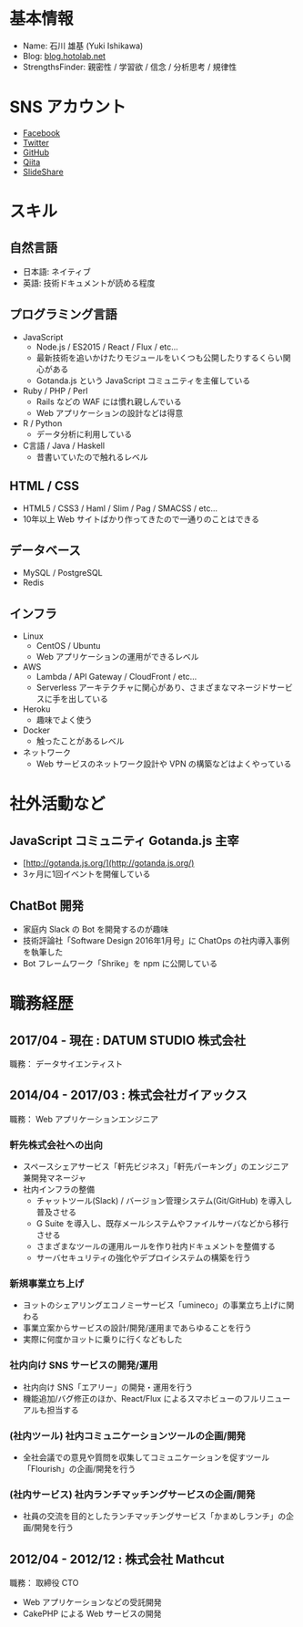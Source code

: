 # 基本情報
- Name: 石川 雄基 (Yuki Ishikawa)
- Blog: [blog.hotolab.net](http://blog.hotolab.net)
- StrengthsFinder: 親密性 / 学習欲 / 信念 / 分析思考 / 規律性

# SNS アカウント
- [Facebook](https://facebook.com/hoto17296)
- [Twitter](https://twitter.com/hoto17296)
- [GitHub](https://github.com/hoto17296)
- [Qiita](http://qiita.com/hoto17296)
- [SlideShare](http://www.slideshare.net/hoto17296)

# スキル

## 自然言語
- 日本語: ネイティブ
- 英語: 技術ドキュメントが読める程度

## プログラミング言語
- JavaScript
  - Node.js / ES2015 / React / Flux / etc...
  - 最新技術を追いかけたりモジュールをいくつも公開したりするくらい関心がある
  - Gotanda.js という JavaScript コミュニティを主催している
- Ruby / PHP / Perl
  - Rails などの WAF には慣れ親しんでいる
  - Web アプリケーションの設計などは得意
- R / Python
  - データ分析に利用している
- C言語 / Java / Haskell
  - 昔書いていたので触れるレベル

## HTML / CSS
- HTML5 / CSS3 / Haml / Slim / Pag / SMACSS / etc...
- 10年以上 Web サイトばかり作ってきたので一通りのことはできる

## データベース
- MySQL / PostgreSQL
- Redis

## インフラ
- Linux
  - CentOS / Ubuntu
  - Web アプリケーションの運用ができるレベル
- AWS
  - Lambda / API Gateway / CloudFront / etc...
  - Serverless アーキテクチャに関心があり、さまざまなマネージドサービスに手を出している
- Heroku
  - 趣味でよく使う
- Docker
  - 触ったことがあるレベル
- ネットワーク
  - Web サービスのネットワーク設計や VPN の構築などはよくやっている

# 社外活動など

## JavaScript コミュニティ Gotanda.js 主宰
- [http://gotanda.js.org/](http://gotanda.js.org/)
- 3ヶ月に1回イベントを開催している

## ChatBot 開発
- 家庭内 Slack の Bot を開発するのが趣味
- 技術評論社「Software Design 2016年1月号」に ChatOps の社内導入事例を執筆した
- Bot フレームワーク「Shrike」を npm に公開している

# 職務経歴

## 2017/04 - 現在 : DATUM STUDIO 株式会社
職務： データサイエンティスト

## 2014/04 - 2017/03 : 株式会社ガイアックス
職務： Web アプリケーションエンジニア

### 軒先株式会社への出向
- スペースシェアサービス「軒先ビジネス」「軒先パーキング」のエンジニア兼開発マネージャ
- 社内インフラの整備
  - チャットツール(Slack) / バージョン管理システム(Git/GitHub) を導入し普及させる
  - G Suite を導入し、既存メールシステムやファイルサーバなどから移行させる
  - さまざまなツールの運用ルールを作り社内ドキュメントを整備する
  - サーバセキュリティの強化やデプロイシステムの構築を行う

### 新規事業立ち上げ
- ヨットのシェアリングエコノミーサービス「umineco」の事業立ち上げに関わる
- 事業立案からサービスの設計/開発/運用まであらゆることを行う
- 実際に何度かヨットに乗りに行くなどもした

### 社内向け SNS サービスの開発/運用
- 社内向け SNS「エアリー」の開発・運用を行う
- 機能追加/バグ修正のほか、React/Flux によるスマホビューのフルリニューアルも担当する

### (社内ツール) 社内コミュニケーションツールの企画/開発
- 全社会議での意見や質問を収集してコミュニケーションを促すツール「Flourish」の企画/開発を行う

### (社内サービス) 社内ランチマッチングサービスの企画/開発
- 社員の交流を目的としたランチマッチングサービス「かまめしランチ」の企画/開発を行う

## 2012/04 - 2012/12 : 株式会社 Mathcut
職務： 取締役 CTO

- Web アプリケーションなどの受託開発
- CakePHP による Web サービスの開発
